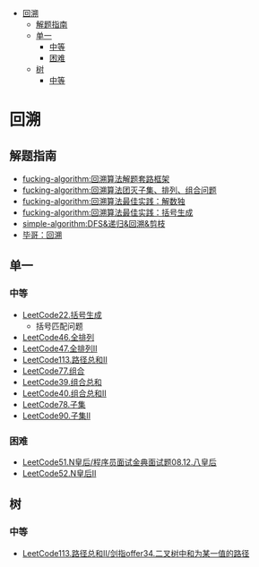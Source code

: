 <!-- TOC -->

- [回溯](#回溯)
  - [解题指南](#解题指南)
  - [单一](#单一)
    - [中等](#中等)
    - [困难](#困难)
  - [树](#树)
    - [中等](#中等-1)

<!-- /TOC -->
# 回溯
## 解题指南
  - [fucking-algorithm:回溯算法解题套路框架](https://labuladong.gitbook.io/algo/di-ling-zhang-bi-du-xi-lie/hui-su-suan-fa-xiang-jie-xiu-ding-ban)
  - [fucking-algorithm:回溯算法团灭子集、排列、组合问题](https://labuladong.gitbook.io/algo/suan-fa-si-wei-xi-lie/zi-ji-pai-lie-zu-he)
  - [fucking-algorithm:回溯算法最佳实践：解数独](https://labuladong.gitbook.io/algo/suan-fa-si-wei-xi-lie/sudoku)
  - [fucking-algorithm:回溯算法最佳实践：括号生成](https://labuladong.gitbook.io/algo/suan-fa-si-wei-xi-lie/he-fa-kuo-hao-sheng-cheng)
  - [simple-algorithm:DFS&递归&回溯&剪枝](https://github.com/muyids/simple-algorithm/blob/master/chapter/DFS%E5%92%8C%E5%9B%9E%E6%BA%AF.md)
  - [毕哥：回溯](https://github.com/BarryBean/AlgorithmNotes/blob/master/%E5%9B%9E%E6%BA%AF/%E5%9B%9E%E6%BA%AF.md)
## 单一
### 中等
- [LeetCode22.括号生成](https://leetcode-cn.com/problems/generate-parentheses/)
  - 括号匹配问题
- [LeetCode46.全排列](https://leetcode-cn.com/problems/permutations/)
- [LeetCode47.全排列II](https://leetcode-cn.com/problems/permutations-ii/)
- [LeetCode113.路径总和II](https://leetcode-cn.com/problems/path-sum-ii/)
- [LeetCode77.组合](https://leetcode-cn.com/problems/combinations/)
- [LeetCode39.组合总和](https://leetcode-cn.com/problems/combination-sum/)
- [LeetCode40.组合总和II](https://leetcode-cn.com/problems/combination-sum-ii/)
- [LeetCode78.子集](https://leetcode-cn.com/problems/subsets/)
- [LeetCode90.子集II](https://leetcode-cn.com/problems/subsets-ii/)
### 困难
- [LeetCode51.N皇后/程序员面试金典面试题08.12.八皇后](https://leetcode-cn.com/problems/n-queens/)
- [LeetCode52.N皇后II](https://leetcode-cn.com/problems/n-queens-ii/)
## 树
### 中等
- [LeetCode113.路径总和II/剑指offer34.二叉树中和为某一值的路径](https://leetcode-cn.com/problems/path-sum-ii/)